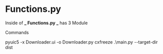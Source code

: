 # Functions.py

Inside of **_ Functions.py _** has 3 Module

Commands

pyuic5 -x Downloader.ui -o Downloader.py
cxfreeze .\main.py --target-dir dist

